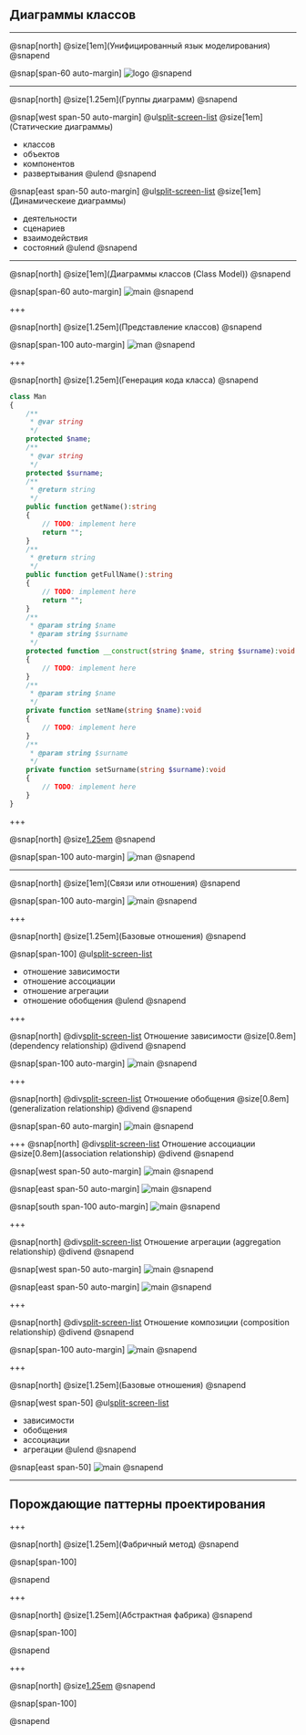 
## Диаграммы классов

---

@snap[north]
@size[1em](Унифицированный язык моделирования)
@snapend

@snap[span-60 auto-margin]
![logo](images/UML_logo.png)
@snapend

---
@snap[north]
@size[1.25em](Группы диаграмм)
@snapend

@snap[west span-50 auto-margin] 
  @ul[split-screen-list](false)
  @size[1em](Статические диаграммы)
  - классов
  - объектов
  - компонентов
  - развертывания
@ulend
@snapend

@snap[east span-50 auto-margin]
  @ul[split-screen-list](false)
  @size[1em](Динамическеие диаграммы)
  - деятельности
  - сценариев
  - взаимодействия 
  - состояний
@ulend
@snapend

---

@snap[north]
@size[1em](Диаграммы классов (Class Model))
@snapend

@snap[span-60 auto-margin]
![main](images/diagram.png)
@snapend

+++

@snap[north]
@size[1.25em](Представление классов)
@snapend

@snap[span-100 auto-margin] 
![man](images/man.png)
@snapend

+++

@snap[north]
@size[1.25em](Генерация кода класса)
@snapend

```php
class Man
{
	/**
	 * @var string
	 */
	protected $name;
	/**
	 * @var string
	 */
	protected $surname;
	/**
	 * @return string
	 */
	public function getName():string
	{
		// TODO: implement here
		return "";
	}
	/**
	 * @return string
	 */
	public function getFullName():string
	{
		// TODO: implement here
		return "";
	}
	/**
	 * @param string $name
	 * @param string $surname
	 */
	protected function __construct(string $name, string $surname):void
	{
		// TODO: implement here
	}
	/**
	 * @param string $name
	 */
	private function setName(string $name):void
	{
		// TODO: implement here
	}
	/**
	 * @param string $surname
	 */
	private function setSurname(string $surname):void
	{
		// TODO: implement here
	}
}
```
+++

@snap[north]
@size[1.25em](Одиночка)
@snapend

@snap[span-100 auto-margin] 
![man](images/singleton.png)
@snapend

---

@snap[north]
@size[1em](Связи или отношения)
@snapend

@snap[span-100 auto-margin]
![main](images/relationship.png)
@snapend

+++

@snap[north]
@size[1.25em](Базовые отношения)
@snapend

@snap[span-100]
  @ul[split-screen-list](false)
  - отношение зависимости
  - отношение ассоциации
  - отношение агрегации
  - отношение обобщения
@ulend
@snapend

+++

@snap[north]
    @div[split-screen-list](false)
	Отношение зависимости
	@size[0.8em](dependency relationship)
    @divend
@snapend

@snap[span-100 auto-margin]
![main](images/dependency.png)
@snapend

+++

@snap[north]
    @div[split-screen-list](false)
	Отношение обобщения
	@size[0.8em](generalization relationship)
    @divend
@snapend

@snap[span-60 auto-margin]
![main](images/generalization.png)
@snapend

+++
@snap[north]
    @div[split-screen-list](false)
	Отношение ассоциации 
	@size[0.8em](association relationship)
    @divend
@snapend

@snap[west span-50 auto-margin]
![main](images/association1.png)
@snapend

@snap[east span-50 auto-margin]
![main](images/association2.png)
@snapend

@snap[south span-100 auto-margin]
![main](images/association3.png)
@snapend

+++

@snap[north]
    @div[split-screen-list](false)
	Отношение агрегации 
	(aggregation relationship)
    @divend
@snapend

@snap[west span-50 auto-margin]
![main](images/aggregation.png)
@snapend

@snap[east span-50 auto-margin]
![main](images/aggregation1.jpeg)
@snapend

+++

@snap[north]
    @div[split-screen-list](false)
	Отношение композиции 
	(composition relationship)
    @divend
@snapend

@snap[span-100 auto-margin]
![main](images/composition.jpeg)
@snapend

+++

@snap[north]
@size[1.25em](Базовые отношения)
@snapend

@snap[west span-50]
  @ul[split-screen-list](false)
  - зависимости
  - обобщения
  - ассоциации
  - агрегации
@ulend
@snapend

@snap[east span-50]
![main](images/mainRelationship.png)
@snapend

---

## Порождающие паттерны проектирования

+++

@snap[north]
@size[1.25em](Фабричный метод)
@snapend

@snap[span-100]
  
@snapend

+++

@snap[north]
@size[1.25em](Абстрактная фабрика)
@snapend

@snap[span-100]
  
@snapend

+++

@snap[north]
@size[1.25em](Строитель)
@snapend

@snap[span-100]
  
@snapend

